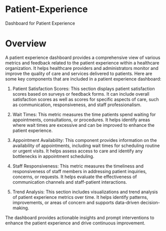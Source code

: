 # Patient-Experience
Dashboard for Patient Experience

# Overview
A patient experience dashboard provides a comprehensive view of various metrics and feedback related to the patient experience within a healthcare organization. It helps healthcare providers and administrators monitor and improve the quality of care and services delivered to patients. Here are some key components that are included in a patient experience dashboard:

1. Patient Satisfaction Scores: This section displays patient satisfaction scores based on surveys or feedback forms. It can include overall satisfaction scores as well as scores for specific aspects of care, such as communication, responsiveness, and staff professionalism.

2. Wait Times: This metric measures the time patients spend waiting for appointments, consultations, or procedures. It helps identify areas where wait times are excessive and can be improved to enhance the patient experience.

3. Appointment Availability: This component provides information on the availability of appointments, including wait times for scheduling routine or urgent visits. It helps assess access to care and identify any bottlenecks in appointment scheduling.

4. Staff Responsiveness: This metric measures the timeliness and responsiveness of staff members in addressing patient inquiries, concerns, or requests. It helps evaluate the effectiveness of communication channels and staff-patient interactions.

5. Trend Analysis: This section includes visualizations and trend analysis of patient experience metrics over time. It helps identify patterns, improvements, or areas of concern and supports data-driven decision-making.

 The dashboard  provides actionable insights and prompt interventions to enhance the patient experience and drive continuous improvement.
